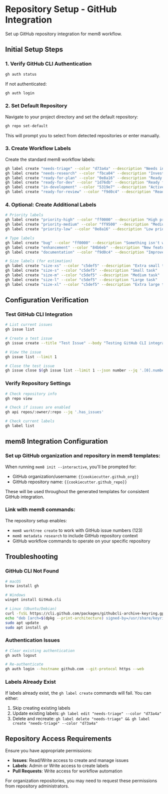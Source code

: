 # Repository Setup - GitHub Integration

Set up GitHub repository integration for mem8 workflow.

## Initial Setup Steps

### 1. Verify GitHub CLI Authentication
```bash
gh auth status
```

If not authenticated:
```bash
gh auth login
```

### 2. Set Default Repository
Navigate to your project directory and set the default repository:
```bash
gh repo set-default
```

This will prompt you to select from detected repositories or enter manually.

### 3. Create Workflow Labels

Create the standard mem8 workflow labels:
```bash
gh label create "needs-triage" --color "d73a4a" --description "Needs initial review"
gh label create "needs-research" --color "fbca04" --description "Investigation required"
gh label create "ready-for-plan" --color "0e8a16" --description "Ready for implementation plan"
gh label create "ready-for-dev" --color "1d76db" --description "Ready for development"
gh label create "in-development" --color "5319e7" --description "Active development"
gh label create "ready-for-review" --color "f9d0c4" --description "Ready for code review"
```

### 4. Optional: Create Additional Labels
```bash
# Priority labels
gh label create "priority-high" --color "ff0000" --description "High priority issue"
gh label create "priority-medium" --color "ff9500" --description "Medium priority issue"  
gh label create "priority-low" --color "0e8a16" --description "Low priority issue"

# Type labels
gh label create "bug" --color "ff0000" --description "Something isn't working"
gh label create "enhancement" --color "84b6eb" --description "New feature or request"
gh label create "documentation" --color "f9d0c4" --description "Improvements or additions to documentation"

# Size labels (for estimation)
gh label create "size-xs" --color "c5def5" --description "Extra small task"
gh label create "size-s" --color "c5def5" --description "Small task"
gh label create "size-m" --color "c5def5" --description "Medium task"
gh label create "size-l" --color "c5def5" --description "Large task"
gh label create "size-xl" --color "c5def5" --description "Extra large task"
```

## Configuration Verification

### Test GitHub CLI Integration
```bash
# List current issues
gh issue list

# Create a test issue
gh issue create --title "Test Issue" --body "Testing GitHub CLI integration" --label "needs-triage"

# View the issue
gh issue list --limit 1

# Close the test issue
gh issue close $(gh issue list --limit 1 --json number --jq '.[0].number')
```

### Verify Repository Settings
```bash
# Check repository info
gh repo view

# Check if issues are enabled
gh api repos/:owner/:repo --jq '.has_issues'

# Check current labels
gh label list
```

## mem8 Integration Configuration

### Set up GitHub organization and repository in mem8 templates:
When running `mem8 init --interactive`, you'll be prompted for:
- GitHub organization/username: `{{cookiecutter.github_org}}`
- GitHub repository name: `{{cookiecutter.github_repo}}`

These will be used throughout the generated templates for consistent GitHub integration.

### Link with mem8 commands:
The repository setup enables:
- `mem8 worktree create` to work with GitHub issue numbers (123)
- `mem8 metadata research` to include GitHub repository context
- GitHub workflow commands to operate on your specific repository

## Troubleshooting

### GitHub CLI Not Found
```bash
# macOS
brew install gh

# Windows
winget install GitHub.cli

# Linux (Ubuntu/Debian)
curl -fsSL https://cli.github.com/packages/githubcli-archive-keyring.gpg | sudo dd of=/usr/share/keyrings/githubcli-archive-keyring.gpg
echo "deb [arch=$(dpkg --print-architecture) signed-by=/usr/share/keyrings/githubcli-archive-keyring.gpg] https://cli.github.com/packages stable main" | sudo tee /etc/apt/sources.list.d/github-cli.list > /dev/null
sudo apt update
sudo apt install gh
```

### Authentication Issues
```bash
# Clear existing authentication
gh auth logout

# Re-authenticate
gh auth login --hostname github.com --git-protocol https --web
```

### Labels Already Exist
If labels already exist, the `gh label create` commands will fail. You can either:
1. Skip creating existing labels
2. Update existing labels: `gh label edit "needs-triage" --color "d73a4a"`
3. Delete and recreate: `gh label delete "needs-triage" && gh label create "needs-triage" --color "d73a4a"`

## Repository Access Requirements

Ensure you have appropriate permissions:
- **Issues**: Read/Write access to create and manage issues
- **Labels**: Admin or Write access to create labels
- **Pull Requests**: Write access for workflow automation

For organization repositories, you may need to request these permissions from repository administrators.